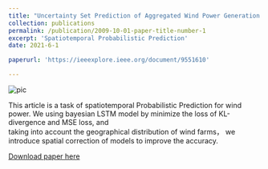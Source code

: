 ```yaml
---
title: "Uncertainty Set Prediction of Aggregated Wind Power Generation based on Bayesian LSTM and Spatio- Temporal Analysis"
collection: publications
permalink: /publication/2009-10-01-paper-title-number-1
excerpt: 'Spatiotemporal Probabilistic Prediction'
date: 2021-6-1

paperurl: 'https://ieeexplore.ieee.org/document/9551610'

---
```


![pic](https://xiaopengli1.github.io/XiaopengLi/images/p1.png)


This article is a task of spatiotemporal Probabilistic Prediction for wind power. We using bayesian LSTM model by minimize the loss of KL-divergence and MSE loss, and  
taking into account the geographical distribution of wind farms， we introduce spatial correction of models to improve the accuracy.

[Download paper here](https://xiaopengli1.github.io/XiaopengLi/files/Uncertainty_Set_Prediction_of_Aggregated_Wind_Power_Generation_based_on_Bayesian_LSTM_and_Spatio-_Temporal_Analysis.pdf)



